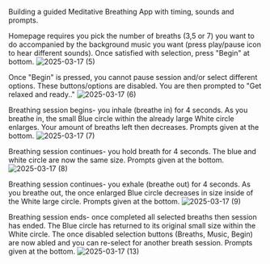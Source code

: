 Building a guided Meditative Breathing App with timing, sounds and prompts.

Homepage requires you pick the number of breaths (3,5 or 7) you want to do accompanied by the background music you want (press play/pause icon to hear different sounds). Once satisfied with selection, press "Begin" at bottom.
![2025-03-17 (5)](https://github.com/user-attachments/assets/bfbbee3a-6cc1-4b3a-882d-ebb652d7fd24)

Once "Begin" is pressed, you cannot pause session and/or select different options. These buttons/options are disabled. You are then prompted to "Get relaxed and ready.."
![2025-03-17 (6)](https://github.com/user-attachments/assets/69b07a03-7a3d-44c6-a0d2-109b31348500)

Breathing session begins- you inhale (breathe in) for 4 seconds. As you breathe in, the small Blue circle within the already large White circle enlarges. Your amount of breaths left then decreases. Prompts given at the bottom.
![2025-03-17 (7)](https://github.com/user-attachments/assets/2b615abe-066f-41c5-87c9-53f266fbbf2c)

Breathing session continues- you hold breath for 4 seconds. The blue and white circle are now the same size. Prompts given at the bottom.
![2025-03-17 (8)](https://github.com/user-attachments/assets/b53818e0-3cef-4899-a4dd-90555be791f9)

Breathing session continues- you exhale (breathe out) for 4 seconds. As you breathe out, the once enlarged Blue circle decreases in size inside of the White large circle. Prompts given at the bottom.
![2025-03-17 (9)](https://github.com/user-attachments/assets/6684ed98-7630-41c1-8c5a-8a40847dab51)

Breathing session ends- once completed all selected breaths then session has ended. The Blue circle has returned to its original small size within the White circle. The once disabled selection buttons (Breaths, Music, Begin) are now abled and you can re-select for another breath session. Prompts given at the bottom.
![2025-03-17 (13)](https://github.com/user-attachments/assets/ff8fd6d5-c224-4abc-81af-f106d4902a1a)


